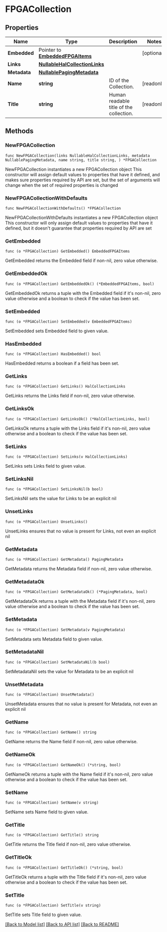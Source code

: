 <!--
Copyright (C) 2020-2025 Arm Limited or its affiliates and Contributors. All rights reserved.
SPDX-License-Identifier: Apache-2.0
-->
# FPGACollection

## Properties

Name | Type | Description | Notes
------------ | ------------- | ------------- | -------------
**Embedded** | Pointer to [**EmbeddedFPGAItems**](EmbeddedFPGAItems.md) |  | [optional] 
**Links** | [**NullableHalCollectionLinks**](HalCollectionLinks.md) |  | 
**Metadata** | [**NullablePagingMetadata**](PagingMetadata.md) |  | 
**Name** | **string** | ID of the Collection. | [readonly] 
**Title** | **string** | Human readable title of the collection. | [readonly] 

## Methods

### NewFPGACollection

`func NewFPGACollection(links NullableHalCollectionLinks, metadata NullablePagingMetadata, name string, title string, ) *FPGACollection`

NewFPGACollection instantiates a new FPGACollection object
This constructor will assign default values to properties that have it defined,
and makes sure properties required by API are set, but the set of arguments
will change when the set of required properties is changed

### NewFPGACollectionWithDefaults

`func NewFPGACollectionWithDefaults() *FPGACollection`

NewFPGACollectionWithDefaults instantiates a new FPGACollection object
This constructor will only assign default values to properties that have it defined,
but it doesn't guarantee that properties required by API are set

### GetEmbedded

`func (o *FPGACollection) GetEmbedded() EmbeddedFPGAItems`

GetEmbedded returns the Embedded field if non-nil, zero value otherwise.

### GetEmbeddedOk

`func (o *FPGACollection) GetEmbeddedOk() (*EmbeddedFPGAItems, bool)`

GetEmbeddedOk returns a tuple with the Embedded field if it's non-nil, zero value otherwise
and a boolean to check if the value has been set.

### SetEmbedded

`func (o *FPGACollection) SetEmbedded(v EmbeddedFPGAItems)`

SetEmbedded sets Embedded field to given value.

### HasEmbedded

`func (o *FPGACollection) HasEmbedded() bool`

HasEmbedded returns a boolean if a field has been set.

### GetLinks

`func (o *FPGACollection) GetLinks() HalCollectionLinks`

GetLinks returns the Links field if non-nil, zero value otherwise.

### GetLinksOk

`func (o *FPGACollection) GetLinksOk() (*HalCollectionLinks, bool)`

GetLinksOk returns a tuple with the Links field if it's non-nil, zero value otherwise
and a boolean to check if the value has been set.

### SetLinks

`func (o *FPGACollection) SetLinks(v HalCollectionLinks)`

SetLinks sets Links field to given value.


### SetLinksNil

`func (o *FPGACollection) SetLinksNil(b bool)`

 SetLinksNil sets the value for Links to be an explicit nil

### UnsetLinks
`func (o *FPGACollection) UnsetLinks()`

UnsetLinks ensures that no value is present for Links, not even an explicit nil
### GetMetadata

`func (o *FPGACollection) GetMetadata() PagingMetadata`

GetMetadata returns the Metadata field if non-nil, zero value otherwise.

### GetMetadataOk

`func (o *FPGACollection) GetMetadataOk() (*PagingMetadata, bool)`

GetMetadataOk returns a tuple with the Metadata field if it's non-nil, zero value otherwise
and a boolean to check if the value has been set.

### SetMetadata

`func (o *FPGACollection) SetMetadata(v PagingMetadata)`

SetMetadata sets Metadata field to given value.


### SetMetadataNil

`func (o *FPGACollection) SetMetadataNil(b bool)`

 SetMetadataNil sets the value for Metadata to be an explicit nil

### UnsetMetadata
`func (o *FPGACollection) UnsetMetadata()`

UnsetMetadata ensures that no value is present for Metadata, not even an explicit nil
### GetName

`func (o *FPGACollection) GetName() string`

GetName returns the Name field if non-nil, zero value otherwise.

### GetNameOk

`func (o *FPGACollection) GetNameOk() (*string, bool)`

GetNameOk returns a tuple with the Name field if it's non-nil, zero value otherwise
and a boolean to check if the value has been set.

### SetName

`func (o *FPGACollection) SetName(v string)`

SetName sets Name field to given value.


### GetTitle

`func (o *FPGACollection) GetTitle() string`

GetTitle returns the Title field if non-nil, zero value otherwise.

### GetTitleOk

`func (o *FPGACollection) GetTitleOk() (*string, bool)`

GetTitleOk returns a tuple with the Title field if it's non-nil, zero value otherwise
and a boolean to check if the value has been set.

### SetTitle

`func (o *FPGACollection) SetTitle(v string)`

SetTitle sets Title field to given value.



[[Back to Model list]](../README.md#documentation-for-models) [[Back to API list]](../README.md#documentation-for-api-endpoints) [[Back to README]](../README.md)


